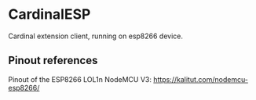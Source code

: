 # CardinalESP
Cardinal extension client, running on esp8266 device.

## Pinout references
Pinout of the ESP8266 LOL1n NodeMCU V3: https://kalitut.com/nodemcu-esp8266/
